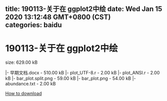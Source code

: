 
title: 190113-关于在 ggplot2中绘
date: Wed Jan 15 2020 13:12:48 GMT+0800 (CST)    
categories: baidu
---

# 190113-关于在 ggplot2中绘
size: 629.00 kB
 
 
|- 早期文档.docx - 510.00 kB
|- plot_UTF-8.r - 2.00 kB
|- plot_ANSI.r - 2.00 kB
|- bar_plot.split.png - 59.00 kB
|- bar_plot.png - 54.00 kB
|- abundance.txt - 2.00 kB

[How to download](https://bpcam.bemobtrk.com/go/2ceec3aa-1ca2-46d6-b9ff-aaa5c184517c?jno=274)